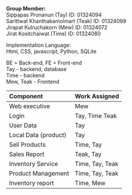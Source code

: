 **Group Member:**  
Sippapas Pronanun (Tay) ID: 01324094  
Sarittwat Khanthakamolmart (Teak) ID: 01324099  
Jirapat Kulruchakorn (Mew) ID: 01324072  
 Jirat Kositchaiwat (Time) ID: 01324080

Implementation Language:  
Html, CSS, javascript, Python, SQLite

BE \= Back-end,  FE \= Front-end  
Tay \- backend, database  
Time \- backend  
Mew, Teak \- Frontend

| Component | Work Assigned |
| :---- | :---- |
| Web executive | Mew  |
| Login | Tay, Time Teak |
| User Data | Tay |
| Local Data (product) | Tay |
| Sell Products  | Time, Tay |
| Sales Report | Teak, Tay |
| Inventory Service | Time, Tay, Teak  |
| Product Management | Time, Tay, Teak |
| Inventory report | Time, Mew  |

